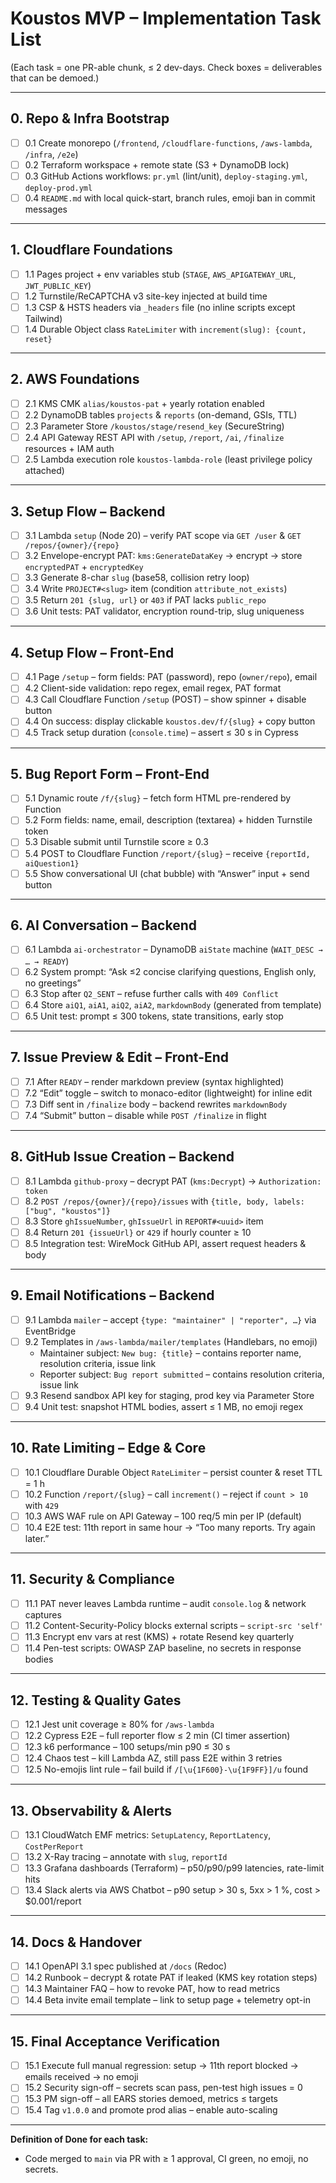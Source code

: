 # Koustos MVP – Implementation Task List  
(Each task = one PR-able chunk, ≤ 2 dev-days.  Check boxes = deliverables that can be demoed.)

---

## 0. Repo & Infra Bootstrap
- [ ] 0.1 Create monorepo (`/frontend`, `/cloudflare-functions`, `/aws-lambda`, `/infra`, `/e2e`)  
- [ ] 0.2 Terraform workspace + remote state (S3 + DynamoDB lock)  
- [ ] 0.3 GitHub Actions workflows: `pr.yml` (lint/unit), `deploy-staging.yml`, `deploy-prod.yml`  
- [ ] 0.4 `README.md` with local quick-start, branch rules, emoji ban in commit messages  

---

## 1. Cloudflare Foundations
- [ ] 1.1 Pages project + env variables stub (`STAGE`, `AWS_APIGATEWAY_URL`, `JWT_PUBLIC_KEY`)  
- [ ] 1.2 Turnstile/ReCAPTCHA v3 site-key injected at build time  
- [ ] 1.3 CSP & HSTS headers via `_headers` file (no inline scripts except Tailwind)  
- [ ] 1.4 Durable Object class `RateLimiter` with `increment(slug): {count, reset}`  

---

## 2. AWS Foundations
- [ ] 2.1 KMS CMK `alias/koustos-pat` + yearly rotation enabled  
- [ ] 2.2 DynamoDB tables `projects` & `reports` (on-demand, GSIs, TTL)  
- [ ] 2.3 Parameter Store `/koustos/stage/resend_key` (SecureString)  
- [ ] 2.4 API Gateway REST API with `/setup`, `/report`, `/ai`, `/finalize` resources + IAM auth  
- [ ] 2.5 Lambda execution role `koustos-lambda-role` (least privilege policy attached)  

---

## 3. Setup Flow – Backend
- [ ] 3.1 Lambda `setup` (Node 20) – verify PAT scope via `GET /user` & `GET /repos/{owner}/{repo}`  
- [ ] 3.2 Envelope-encrypt PAT: `kms:GenerateDataKey` → encrypt → store `encryptedPAT` + `encryptedKey`  
- [ ] 3.3 Generate 8-char `slug` (base58, collision retry loop)  
- [ ] 3.4 Write `PROJECT#<slug>` item (condition `attribute_not_exists`)  
- [ ] 3.5 Return `201 {slug, url}` or `403` if PAT lacks `public_repo`  
- [ ] 3.6 Unit tests: PAT validator, encryption round-trip, slug uniqueness  

---

## 4. Setup Flow – Front-End
- [ ] 4.1 Page `/setup` – form fields: PAT (password), repo (`owner/repo`), email  
- [ ] 4.2 Client-side validation: repo regex, email regex, PAT format  
- [ ] 4.3 Call Cloudflare Function `/setup` (POST) – show spinner + disable button  
- [ ] 4.4 On success: display clickable `koustos.dev/f/{slug}` + copy button  
- [ ] 4.5 Track setup duration (`console.time`) – assert ≤ 30 s in Cypress  

---

## 5. Bug Report Form – Front-End
- [ ] 5.1 Dynamic route `/f/{slug}` – fetch form HTML pre-rendered by Function  
- [ ] 5.2 Form fields: name, email, description (textarea) + hidden Turnstile token  
- [ ] 5.3 Disable submit until Turnstile score ≥ 0.3  
- [ ] 5.4 POST to Cloudflare Function `/report/{slug}` – receive `{reportId, aiQuestion1}`  
- [ ] 5.5 Show conversational UI (chat bubble) with “Answer” input + send button  

---

## 6. AI Conversation – Backend
- [ ] 6.1 Lambda `ai-orchestrator` – DynamoDB `aiState` machine (`WAIT_DESC → … → READY`)  
- [ ] 6.2 System prompt: “Ask ≤2 concise clarifying questions, English only, no greetings”  
- [ ] 6.3 Stop after `Q2_SENT` – refuse further calls with `409 Conflict`  
- [ ] 6.4 Store `aiQ1`, `aiA1`, `aiQ2`, `aiA2`, `markdownBody` (generated from template)  
- [ ] 6.5 Unit test: prompt ≤ 300 tokens, state transitions, early stop  

---

## 7. Issue Preview & Edit – Front-End
- [ ] 7.1 After `READY` – render markdown preview (syntax highlighted)  
- [ ] 7.2 “Edit” toggle – switch to monaco-editor (lightweight) for inline edit  
- [ ] 7.3 Diff sent in `/finalize` body – backend rewrites `markdownBody`  
- [ ] 7.4 “Submit” button – disable while `POST /finalize` in flight  

---

## 8. GitHub Issue Creation – Backend
- [ ] 8.1 Lambda `github-proxy` – decrypt PAT (`kms:Decrypt`) → `Authorization: token`  
- [ ] 8.2 `POST /repos/{owner}/{repo}/issues` with `{title, body, labels: ["bug", "koustos"]}`  
- [ ] 8.3 Store `ghIssueNumber`, `ghIssueUrl` in `REPORT#<uuid>` item  
- [ ] 8.4 Return `201 {issueUrl}` or `429` if hourly counter ≥ 10  
- [ ] 8.5 Integration test: WireMock GitHub API, assert request headers & body  

---

## 9. Email Notifications – Backend
- [ ] 9.1 Lambda `mailer` – accept `{type: "maintainer" | "reporter", …}` via EventBridge  
- [ ] 9.2 Templates in `/aws-lambda/mailer/templates` (Handlebars, no emoji)  
  - Maintainer subject: `New bug: {title}` – contains reporter name, resolution criteria, issue link  
  - Reporter subject: `Bug report submitted` – contains resolution criteria, issue link  
- [ ] 9.3 Resend sandbox API key for staging, prod key via Parameter Store  
- [ ] 9.4 Unit test: snapshot HTML bodies, assert ≤ 1 MB, no emoji regex  

---

## 10. Rate Limiting – Edge & Core
- [ ] 10.1 Cloudflare Durable Object `RateLimiter` – persist counter & reset TTL = 1 h  
- [ ] 10.2 Function `/report/{slug}` – call `increment()` – reject if `count > 10` with `429`  
- [ ] 10.3 AWS WAF rule on API Gateway – 100 req/5 min per IP (default)  
- [ ] 10.4 E2E test: 11th report in same hour → “Too many reports. Try again later.”  

---

## 11. Security & Compliance
- [ ] 11.1 PAT never leaves Lambda runtime – audit `console.log` & network captures  
- [ ] 11.2 Content-Security-Policy blocks external scripts – `script-src 'self'`  
- [ ] 11.3 Encrypt env vars at rest (KMS) + rotate Resend key quarterly  
- [ ] 11.4 Pen-test scripts: OWASP ZAP baseline, no secrets in response bodies  

---

## 12. Testing & Quality Gates
- [ ] 12.1 Jest unit coverage ≥ 80% for `/aws-lambda`  
- [ ] 12.2 Cypress E2E – full reporter flow ≤ 2 min (CI timer assertion)  
- [ ] 12.3 k6 performance – 100 setups/min p90 ≤ 30 s  
- [ ] 12.4 Chaos test – kill Lambda AZ, still pass E2E within 3 retries  
- [ ] 12.5 No-emojis lint rule – fail build if `/[\u{1F600}-\u{1F9FF}]/u` found  

---

## 13. Observability & Alerts
- [ ] 13.1 CloudWatch EMF metrics: `SetupLatency`, `ReportLatency`, `CostPerReport`  
- [ ] 13.2 X-Ray tracing – annotate with `slug`, `reportId`  
- [ ] 13.3 Grafana dashboards (Terraform) – p50/p90/p99 latencies, rate-limit hits  
- [ ] 13.4 Slack alerts via AWS Chatbot – p90 setup > 30 s, 5xx > 1 %, cost > $0.001/report  

---

## 14. Docs & Handover
- [ ] 14.1 OpenAPI 3.1 spec published at `/docs` (Redoc)  
- [ ] 14.2 Runbook – decrypt & rotate PAT if leaked (KMS key rotation steps)  
- [ ] 14.3 Maintainer FAQ – how to revoke PAT, how to read metrics  
- [ ] 14.4 Beta invite email template – link to setup page + telemetry opt-in  

---

## 15. Final Acceptance Verification
- [ ] 15.1 Execute full manual regression: setup → 11th report blocked → emails received → no emoji  
- [ ] 15.2 Security sign-off – secrets scan pass, pen-test high issues = 0  
- [ ] 15.3 PM sign-off – all EARS stories demoed, metrics ≤ targets  
- [ ] 15.4 Tag `v1.0.0` and promote prod alias – enable auto-scaling  

---

**Definition of Done for each task:**  
- Code merged to `main` via PR with ≥ 1 approval, CI green, no emoji, no secrets.